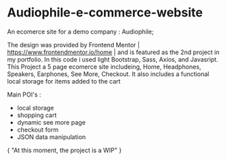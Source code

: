 # Audiophile-e-commerce-website
An ecomerce site for a demo company : Audiophile; 

The design was provided by Frontend Mentor | https://www.frontendmentor.io/home | and is featured as the 2nd project in my portfolio.
In this code i used light Bootstrap, Sass, Axios, and Javasript. 
This Project a 5 page ecomerce site includeing, Home, Headphones, Speakers, Earphones, See More, Checkout. It also includes a functional local storage for items added to the cart

Main POI's :
  - local storage
  - shopping cart
  - dynamic see more page
  - checkout form
  - JSON data manipulation
  
{ "At this moment, the project is a WIP" }
